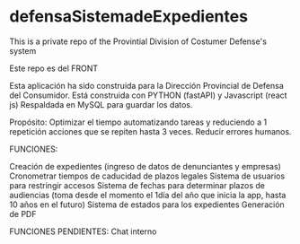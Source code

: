 # defensaSistemadeExpedientes
This is a private repo of the Provintial Division of Costumer Defense's system

Este repo es del FRONT

Esta aplicación ha sido construida para la Dirección Provincial de Defensa del Consumidor.
Está construida con PYTHON (fastAPI) y Javascript (react js)
Respaldada en MySQL para guardar los datos.


Propósito:
Optimizar el tiempo automatizando tareas y reduciendo a 1 repetición acciones que se repiten hasta 3 veces.
Reducir errores humanos.


FUNCIONES:

Creación de expedientes (ingreso de datos de denunciantes y empresas)
Cronometrar tiempos de caducidad de plazos legales
Sistema de usuarios para restringir accesos
Sistema de fechas para determinar plazos de audiencias (toma desde el momento el 1día del año que inicia la app, hasta 10 años en el futuro)
Sistema de estados para los expedientes
Generación de PDF

FUNCIONES PENDIENTES:
Chat interno
